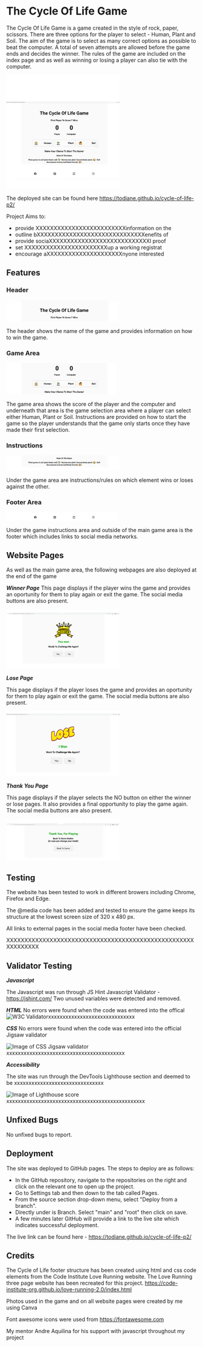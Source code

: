 # The Cycle Of Life Game

The Cycle Of Life Game is a game created in the style of rock, paper, scissors. There are three options for the player to select - Human, Plant and Soil. The aim of the game is to select as many correct options as possible to beat the computer. A total of seven attempts are allowed before the game ends and decides the winner. The rules of the game are included on the index page and as well as winning or losing a player can also tie with the computer.

![Image of complete page](assets/images/cyclelife.webp/)

The deployed site can be found here <https://todiane.github.io/cycle-of-life-p2/>

Project Aims to:

- provide XXXXXXXXXXXXXXXXXXXXXXXXXinformation on the
- outline bXXXXXXXXXXXXXXXXXXXXXXXXXXXXXXenefits of
- provide sociaXXXXXXXXXXXXXXXXXXXXXXXXXXXXl proof
- set XXXXXXXXXXXXXXXXXXXXXXXup a working registrat
- encourage aXXXXXXXXXXXXXXXXXXXXXnyone interested

## Features

### **Header**

![Image of game header](assets/images/cyclelife-header.webp)

The header shows the name of the game and provides information on how to win the game.

### **Game Area**

![Image of game area](assets/images/cyclelife-gamearea.webp)

The game area shows the score of the player and the computer and underneath that area is the game selection area where a player can select either Human, Plant or Soil. Instructions are provided on how to start the game so the player understands that the game only starts once they have made their first selection.

### **Instructions**

![Image of instructions area](assets/images/cyclelife-rules.webp)

Under the game area are instructions/rules on which element wins or loses against the other.

### **Footer Area**

![Image of footer area](assets/images/cyclelife-footer.webp)

Under the game instructions area and outside of the main game area is the footer which includes links to social media networks.

## **Website Pages**

As well as the main game area, the following webpages are also deployed at the end of the game

**_Winner Page_**
This page displays if the player wins the game and provides an oportunity for them to play again or exit the game. The social media buttons are also present.

![Image of winner page](assets/images/cyclelife-winner.webp)

**_Lose Page_**

This page displays if the player loses the game and provides an oportunity for them to play again or exit the game. The social media buttons are also present.

![Image of you lose page](assets/images/cyclelife-lose.webp)

**_Thank You Page_**

This page displays if the player selects the NO button on either the winner or lose pages. It also provides a final opportunity to play the game again. The social media buttons are also present.

![Image of thanks page](assets/images/cyclelife-thanks.webp)

## **Testing**

The website has been tested to work in different browers including Chrome, Firefox and Edge.

The @media code has been added and tested to ensure the game keeps its structure at the lowest screen size of 320 x 480 px.

All links to external pages in the social media footer have been checked.

XXXXXXXXXXXXXXXXXXXXXXXXXXXXXXXXXXXXXXXXXXXXXXXXXXXXXXXXXXXXX

## **Validator Testing**

**_Javascript_**

The Javascript was run through JS Hint Javascript Validator -  https://jshint.com/
Two unused variables were detected and removed.

**_HTML_**
No errors were found when the code was entered into the offical ![W3C Validator](assets/images/rm-w3c-validator.webp)xxxxxxxxxxxxxxxxxxxxxxxxxxxxxx

**_CSS_**
No errors were found when the code was entered into the official Jigsaw validator

![Image of CSS Jigsaw validator](assets/images/rm-w3c-css.webp/)xxxxxxxxxxxxxxxxxxxxxxxxxxxxxxxxxxxxxxxxx

**_Accessibility_**

The site was run through the DevTools Lighthouse section and deemed to be xxxxxxxxxxxxxxxxxxxxxxxxxxxxxxx

![Image of Lighthouse score](assets/images/rm-lighthouse-score.webp/)xxxxxxxxxxxxxxxxxxxxxxxxxxxxxxxxxxxxxxxxxxxxxxxx

## **Unfixed Bugs**

No unfixed bugs to report.

## **Deployment**

The site was deployed to GitHub pages. The steps to deploy are as follows:

- In the GitHub repository, navigate to the repositories on the right and click on the relevant one to open up the project.
- Go to Settings tab and then down to the tab called Pages.
- From the source section drop-down menu, select "Deploy from a branch".
- Directly under is Branch. Select "main" and "root" then click on save.
- A few minutes later GitHub will provide a link to the live site which indicates successful deployment.

The live link can be found here - <https://todiane.github.io/cycle-of-life-p2/>

## **Credits**

The Cycle of Life footer structure has been created using html and css code elements from the Code Institute Love Running website. The Love Running three page website has been recreated for this project. <https://code-institute-org.github.io/love-running-2.0/index.html>

Photos used in the game and on all website pages were created by me using Canva

Font awesome icons were used from <https://fontawesome.com>

My mentor Andre Aquilina for his support with javascript throughout my project
